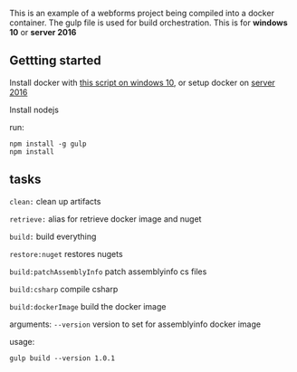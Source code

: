 This is an example of a webforms project being compiled into a docker container. The gulp file is used for build orchestration. This is for **windows 10** or **server 2016**

## Gettting started

Install docker with [this script on windows 10](https://gist.github.com/TerribleDev/dd424d3d090bcf5634dcf8417411a081), or setup docker on [server 2016](https://gist.github.com/TerribleDev/106197d88d1535dd0546165f5a7eb6a8)

Install nodejs

run: 
```
npm install -g gulp
npm install
```

## tasks



`clean:` clean up artifacts

`retrieve:` alias for retrieve docker image and nuget

`build:` build everything

`restore:nuget` restores nugets

`build:patchAssemblyInfo` patch assemblyinfo cs files

`build:csharp` compile csharp

`build:dockerImage` build the docker image


arguments:
`--version` version to set for assemblyinfo docker image

usage:

`gulp build --version 1.0.1` 


